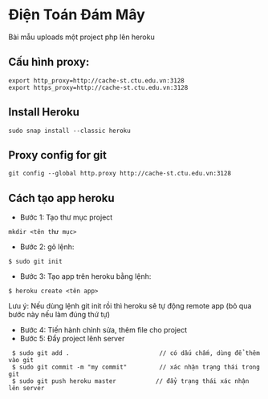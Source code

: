 # Điện Toán Đám Mây
Bài mẫu uploads một project php lên heroku
## Cấu hình proxy:
```
export http_proxy=http://cache-st.ctu.edu.vn:3128
export https_proxy=http://cache-st.ctu.edu.vn:3128
```

## Install Heroku
```
sudo snap install --classic heroku
```
## Proxy config for git
```
git config --global http.proxy http://cache-st.ctu.edu.vn:3128
```
## Cách tạo app heroku

- Bước 1: Tạo thư mục project
```
mkdir <tên thư mục>
```
- Bước 2: gõ lệnh:
```
$ sudo git init
```
- Bước 3: Tạo app trên heroku bằng lệnh:
```
$ heroku create <tên app>
```
Lưu ý: Nếu dùng lệnh git init rồi thì heroku sẽ tự động remote app (bỏ qua bước này nếu làm đúng thứ tự)
- Bước 4: Tiến hành chỉnh sửa, thêm file cho project
- Bước 5: Đẩy project lênh server
```
 $ sudo git add .                         // có dấu chấm, dùng để thêm vào git
 $ sudo git commit -m "my commit"         // xác nhận trạng thái trong git
 $ sudo git push heroku master           // đẩy trạng thái xác nhận lên server
```
